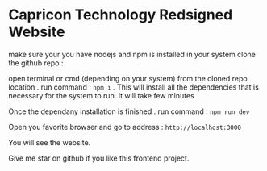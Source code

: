 # Capricon Technology Redsigned Website

make sure your you have nodejs and npm is installed in your system
clone the github repo : ``` ```

open terminal or cmd (depending on your system) from the cloned repo location .
run command : ``` npm i ``` . This will install all the dependencies that is necessary for the system to run. It will take few minutes

Once the dependany installation is finished . run command : ```npm run dev```

Open you favorite browser and go to address : ```http://localhost:3000```

You will see the website.

Give me star on github if you like this frontend project.
